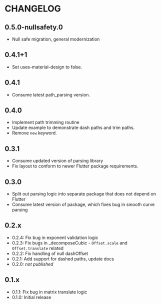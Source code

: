 # CHANGELOG

## 0.5.0-nullsafety.0

- Null safe migration, general modernization

## 0.4.1+1

- Set uses-material-design to false.

## 0.4.1

- Consume latest path_parsing version.

## 0.4.0

- Implement path trimming routine
- Update example to demonstrate dash paths and trim paths.
- Remove `new` keyword.

## 0.3.1

- Consume updated version of parsing library
- Fix layout to conform to newer Flutter package requirements.

## 0.3.0

- Split out parsing logic into separate package that does not depend on Flutter
- Consume latest version of package, which fixes bug in smooth curve parsing

## 0.2.x

- 0.2.4: Fix bug in exponent validation logic
- 0.2.3: Fix bugs in _decomposeCubic - `Offset.scale` and `Offset.translate` related
- 0.2.2: Fix handling of null dashOffset
- 0.2.1: Add support for dashed paths, update docs
- 0.2.0: _not published_

## 0.1.x

- 0.1.1: Fix bug in matrix translate logic
- 0.1.0: Initial release
